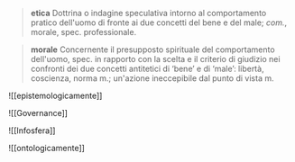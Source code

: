 > **etica**
> Dottrina o indagine speculativa intorno al comportamento pratico dell'uomo di fronte ai due concetti del bene e del male; _com._, morale, spec. professionale.

> **morale**
> Concernente il presupposto spirituale del comportamento dell'uomo, spec. in rapporto con la scelta e il criterio di giudizio nei confronti dei due concetti antitetici di ‘bene’ e di ‘male’: libertà, coscienza, norma m.; un'azione ineccepibile dal punto di vista m.

![[epistemologicamente]]

![[Governance]]

![[Infosfera]]

![[ontologicamente]]

